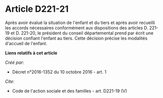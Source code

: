 # Article D221-21

Après avoir évalué la situation de l'enfant et du tiers et après avoir recueilli les accords nécessaires conformément aux
dispositions des articles D. 221-19 et D. 221-20, le président du conseil départemental prend par écrit une décision confiant
l'enfant au tiers. Cette décision précise les modalités d'accueil de l'enfant.

**Liens relatifs à cet article**

_Créé par_:

  - Décret n°2016-1352 du 10 octobre 2016 - art. 1

_Cite_:

  - Code de l'action sociale et des familles - art. D221-19 (V)
